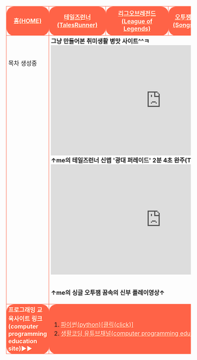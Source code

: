 <html>



<head>
 
<meta charset="UTF-8">
 
 
<style>
table{border-spacing: 10px 10px; margin-left: auto; margin-right: auto;}
 .list{padding-left: 5px; padding-right: 5px; margin:10px; border:1px solid tomato; border-radius: 20px/20px;}
 #only{padding-left: 2px; padding-right: 2px; margin:10px; border:3px solid transparent; border-radius: 20px/20px; background-color:transparent;}
 #red{color:red;}
 #black{color:black;}
 #white{color:white; text-shadow:1px 1px 0px #f40;}
 #transparent{background-color:transparent;}
 #tomatobackground{background-color:tomato;}
 
</style>
 

</head>




<body>

<body background="배경수정.png">
<br>


<table width="800" height="1000" cellpadding="20" cellspacing="10">



<tr style="height=50px;" class="list" id="transparent" align="center">
 
<td class="list" id="tomatobackground"><a href="메인.html" id="white"><b>홈(HOME)</b></a> </td>

<td class="list" id="tomatobackground">
  <a href="테일즈런너.html" id="white"><b>테일즈런너(TalesRunner)</b></a></td>

<td class="list" id="tomatobackground">
  <a href="롤.html" id="white"><b>리그오브레전드(League of Legends)</b></a></td>

<td class="list" id="tomatobackground">
  <a href="오투잼브금.html" id="white"><b>오투잼 음악 리스트(Songs of O2jam)</b></a></td>

<td class="list" id="tomatobackground">
  <a href="오투매니아.html" id="white"><b>싱글오투잼(오투매니아) 파일공유</b></a></td>

</tr>




<tr height="400" id="transparent" class="list">
  
<td class="list" id="transparent" valign="top"> <br><br><br>목차 생성중 </td><br>
 

<td id="transparent" colspan="4" class="list" height="700" valign="top">
<b>그냥 만들어본 취미생활 병맛 사이트^^ㅋ
<br>
<iframe width="600" height="300" src="https://www.youtube.com/embed/PQveqCcqvLs" frameborder="0" allow="accelerometer; autoplay; encrypted-media; gyroscope; picture-in-picture" allowfullscreen></iframe>

<br>
↑me의 테일즈런너 신맵 '광대 퍼레이드' 2분 4초 완주(Tales Runner)↑
<br>
<iframe width="600" height="300" src="https://www.youtube.com/embed/fsxaGLUBmek" frameborder="0" allow="accelerometer; autoplay; encrypted-media; gyroscope; picture-in-picture" allowfullscreen></iframe>

<br>↑me의 싱글 오투잼 꿈속의 신부 플레이영상↑</b>
</td>

</tr>




<tr style="height=50px;" class="list">
 
<td class="list" id="tomatobackground">
<a id="white"><b>프로그래밍 교육사이트 링크(computer programming education site)▶▶</b></a></td>

<td colspan="4" class="list" id="tomatobackground">
 
<ol>

<li><a href="https://wikidocs.net/book/1657" target="_blank" align="left" id="white">파이썬(python)[클릭(click)]</a></li>

<li><a href="https://www.youtube.com/user/egoing2" target="_blank" align="left" id="white">생활코딩 유튜브채널(computer programming education videos)[클릭(click)]</a></li>

</ol>
</td>





